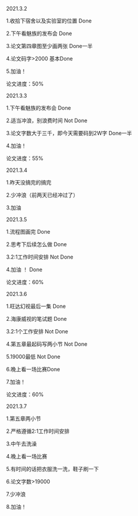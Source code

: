 2021.3.2

1.收拾下宿舍以及实验室的位置	Done

2.下午看魅族的发布会	Done

3.论文第四章图至少画两张	Done一半

4.论文码字>2000	基本Done

5.加油！

论文进度：50%

2021.3.3

1.下午看魅族的发布会	Done

2.适当冲浪，别浪费时间	Not Done

3.论文字数大于三千，即今天需要码到2W字 Done一半

4.加油！

论文进度：55%

2021.3.4

1.昨天没搞完的搞完

2.少冲浪（前两天已经冲过了）

3.加油

2021.3.5

1.流程图画完	Done

2.思考下后续怎么做	Done

3.2:1工作时间安排	Not Done

4.加油 ！	Done

论文进度：60%

2021.3.6

1.旺达幻视最后一集	Done

2.海康威视的笔试题	Done

3.2:1个工作安排	Not Done

4.第五章最起码写两小节	Not Done 

5.19000最低 Not Done 

6.晚上看一场比赛Done

7.加油！

论文进度：60%

2021.3.7

1.第五章两小节

2.严格遵循2:1工作时间安排

3.中午去洗澡

4.晚上看一场比赛

5.有时间的话把衣服洗一洗，鞋子刷一下

6.论文字数>19000

7.少冲浪

8.加油！